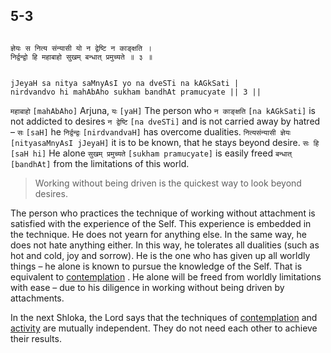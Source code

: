## 5-3


```shloka-sa

ज्ञेयः स नित्य संन्यासी यो न द्वेष्टि न काङ्क्षति ।
निर्द्वन्द्वो हि महाबाहो सुखम् बन्धात् प्रमुच्यते ॥ ३ ॥

```
```shloka-sa-hk

jJeyaH sa nitya saMnyAsI yo na dveSTi na kAGkSati |
nirdvandvo hi mahAbAho sukham bandhAt pramucyate || 3 ||

```
`महाबाहो` `[mahAbAho]` Arjuna, `यः` `[yaH]` The person who `न काङ्क्षति` `[na kAGkSati]` is not addicted to desires `न द्वेष्टि` `[na dveSTi]` and is not carried away by hatred – `सः` `[saH]` he `निर्द्वन्द्वः` `[nirdvandvaH]` has overcome dualities. `नित्यसंन्यासी ज्ञेयः` `[nityasaMnyAsI jJeyaH]` it is to be known, that he stays beyond desire. `सः हि` `[saH hi]` He alone `सुखम् प्रमुच्यते` `[sukham pramucyate]` is easily freed `बन्धात्` `[bandhAt]` from the limitations of this world.


<a name='applnote_95'></a>
> Working without being driven is the quickest way to look beyond desires.



The person who practices the technique of working without attachment is satisfied with the experience of the Self. This experience is embedded in the technique. He does not yearn for anything else. In the same way, he does not hate anything either. In this way, he tolerates all dualities (such as hot and cold, joy and sorrow). He is the one who has given up all worldly things – he alone is known to pursue the knowledge of the Self. That is equivalent to 
[contemplation](jnAnayOga_a_defn)
. He alone will be freed from worldly limitations with ease – due to his diligence in working without being driven by attachments.

In the next Shloka, the Lord says that the techniques of 
[contemplation](jnAnayOga_a_defn)
 and 
[activity](karmayOga_a_defn)
 are mutually independent. They do not need each other to achieve their results.


